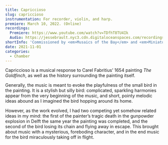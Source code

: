 ```yaml
---
title: Capriccioso
slug: capriccioso
instrumentation: For recorder, violin, and harp.
premiere: March 10, 2022. (Online)
recordings:
  Premiere: https://www.youtube.com/watch?v=TDfhT8TU4Ik
  Audio: https://jessebrault.nyc3.cdn.digitaloceanspaces.com/recordings/capriccioso.mp3
shortInfo: 'Commissioned by <em>Musaics of the Bay</em> and <em>Miniatures: Mauritshuis</em>.'
date: 2021-11-01
categories:
  - Chamber
---
```

Capriccioso is a musical response to Carel Fabritius’ 1654 painting _The Goldfinch_, 
as well as the history surrounding the painting itself.

Generally, the music is meant to evoke the playfulness of the small bird in the painting. 
It is a stylish but silly bird: complicated, sparkling harmonies appear from the very 
beginning of the music, and short, pointy melodic ideas abound as I imagined 
the bird hopping around its home.

However, as the work evolved, I had two competing yet somehow related ideas in my mind: 
the first of the painter’s tragic death in the gunpowder explosion in Delft the same 
year the painting was completed, and the second of the bird losing its chain and flying 
away in escape. This brought about music with a mysterious, foreboding character, and in 
the end music for the bird miraculously taking off in flight.
